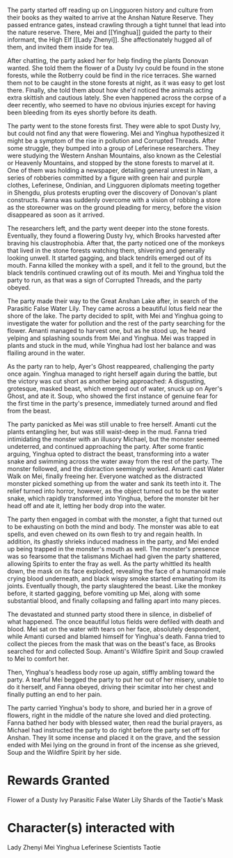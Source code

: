 The party started off reading up on Lingguoren history and culture from their books as they waited to arrive at the Anshan Nature Reserve. They passed entrance gates, instead crawling through a tight tunnel that lead into the nature reserve. There, Mei and [[Yinghua]] guided the party to their informant, the High Elf [[Lady Zhenyi]]. She affectionately hugged all of them, and invited them inside for tea.
 
After chatting, the party asked her for help finding the plants Donovan wanted. She told them the flower of a Dusty Ivy could be found in the stone forests, while the Rotberry could be find in the rice terraces. She warned them not to be caught in the stone forests at night, as it was easy to get lost there. Finally, she told them about how she'd noticed the animals acting extra skittish and cautious lately. She even happened across the corpse of a deer recently, who seemed to have no obvious injuries except for having been bleeding from its eyes shortly before its death.
 
The party went to the stone forests first. They were able to spot Dusty Ivy, but could not find any that were flowering. Mei and Yinghua hypothesized it might be a symptom of the rise in pollution and Corrupted Threads. After some struggle, they bumped into a group of Leferinese researchers. They were studying the Western Anshan Mountains, also known as the Celestial or Heavenly Mountains, and stopped by the stone forests to marvel at it. One of them was holding a newspaper, detailing general unrest in Nam, a series of robberies committed by a figure with green hair and purple clothes, Leferinese, Ondinian, and Lingguoren diplomats meeting together in Shengdu, plus protests erupting over the discovery of Donovan's plant constructs. Fanna was suddenly overcome with a vision of robbing a store as the storeowner was on the ground pleading for mercy, before the vision disappeared as soon as it arrived.
 
The researchers left, and the party went deeper into the stone forests. Eventually, they found a flowering Dusty Ivy, which Brooks harvested after braving his claustrophobia. After that, the party noticed one of the monkeys that lived in the stone forests watching them, shivering and generally looking unwell. It started gagging, and black tendrils emerged out of its mouth. Fanna killed the monkey with a spell, and it fell to the ground, but the black tendrils continued crawling out of its mouth. Mei and Yinghua told the party to run, as that was a sign of Corrupted Threads, and the party obeyed.
 
The party made their way to the Great Anshan Lake after, in search of the Parasitic False Water Lily. They came across a beautiful lotus field near the shore of the lake. The party decided to split, with Mei and Yinghua going to investigate the water for pollution and the rest of the party searching for the flower. Amanti managed to harvest one, but as he stood up, he heard yelping and splashing sounds from Mei and Yinghua. Mei was trapped in plants and stuck in the mud, while Yinghua had lost her balance and was flailing around in the water.
 
As the party ran to help, Ayer's Ghost reappeared, challenging the party once again. Yinghua managed to right herself again during the battle, but the victory was cut short as another being approached: A disgusting, grotesque, masked beast, which emerged out of water, snuck up on Ayer's Ghost, and ate it. Soup, who showed the first instance of genuine fear for the first time in the party's presence, immediately turned around and fled from the beast.
 
The party panicked as Mei was still unable to free herself. Amanti cut the plants entangling her, but was still waist-deep in the mud. Fanna tried intimidating the monster with an illusory Michael, but the monster seemed undeterred, and continued approaching the party. After some frantic arguing, Yinghua opted to distract the beast, transforming into a water snake and swimming across the water away from the rest of the party. The monster followed, and the distraction seemingly worked. Amanti cast Water Walk on Mei, finally freeing her. Everyone watched as the distracted monster picked something up from the water and sank its teeth into it. The relief turned into horror, however, as the object turned out to be the water snake, which rapidly transformed into Yinghua, before the monster bit her head off and ate it, letting her body drop into the water.
 
The party then engaged in combat with the monster, a fight that turned out to be exhausting on both the mind and body. The monster was able to eat spells, and even chewed on its own flesh to try and regain health. In addition, its ghastly shrieks induced madness in the party, and Mei ended up being trapped in the monster's mouth as well. The monster's presence was so fearsome that the talismans Michael had given the party shattered, allowing Spirits to enter the fray as well. As the party whittled its health down, the mask on its face exploded, revealing the face of a humanoid male crying blood underneath, and black wispy smoke started emanating from its joints. Eventually though, the party slaughtered the beast. Like the monkey before, it started gagging, before vomiting up Mei, along with some substantial blood, and finally collapsing and falling apart into many pieces.
 
The devastated and stunned party stood there in silence, in disbelief of what happened. The once beautiful lotus fields were defiled with death and blood. Mei sat on the water with tears on her face, absolutely despondent, while Amanti cursed and blamed himself for Yinghua's death. Fanna tried to collect the pieces from the mask that was on the beast's face, as Brooks searched for and collected Soup. Amanti's Wildfire Spirit and Soup crawled to Mei to comfort her.
 
Then, Yinghua's headless body rose up again, stiffly ambling toward the party. A tearful Mei begged the party to put her out of her misery, unable to do it herself, and Fanna obeyed, driving their scimitar into her chest and finally putting an end to her pain.
 
The party carried Yinghua's body to shore, and buried her in a grove of flowers, right in the middle of the nature she loved and died protecting. Fanna bathed her body with blessed water, then read the burial prayers, as Michael had instructed the party to do right before the party set off for Anshan. They lit some incense and placed it on the grave, and the session ended with Mei lying on the ground in front of the incense as she grieved, Soup and the Wildfire Spirit by her side.

# Rewards Granted
Flower of a Dusty Ivy
Parasitic False Water Lily
Shards of the Taotie's Mask

# Character(s) interacted with
Lady Zhenyi
Mei
Yinghua
Leferinese Scientists
Taotie